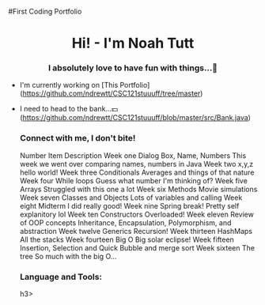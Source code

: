 #First Coding Portfolio
<h1 align="center"> Hi! - I'm Noah Tutt</h1>
<h3 align="center"> I absolutely love to have fun with things...🎈 </h3>


- I'm currently working on [This Portfolio]
  (https://github.com/ndrewtt/CSC121stuuuff/tree/master)
- I need to head to the bank...💵 (https://github.com/ndrewtt/CSC121stuuuff/blob/master/src/Bank.java)


  <h3 align = "left"> Connect with me, I don't bite!</h3>
  <p align = "left>
  Contact me if you want to contribute to my open source code.
  I really like to improve in coding, and it does make me happy. I need to   
  stay more consistent with it
    </p>

    | Number | Item | Description |
    |:------:|:----:|:-----------:|
    |Week one| Dialog Box, Name, Numbers|This week we went over comparing names, numbers in Java|
  |Week two|x,y,z|hello world!|
  |Week three|Conditionals|Averages and things of that nature|
  |Week four|While loops| Guess what number I'm thinking of?|
  |Week five|Arrays| Struggled with this one a lot|
  |Week six|Methods| Movie simulations|
  |Week seven|Classes and Objects| Lots of variables and calling|
  |Week eight|Midterm|I did really good!|
  |Week nine|Spring break!|Pretty self explanitory lol|
  |Week ten|Constructors|Overloaded!|
  |Week eleven|Review of OOP concepts| Inheritance, Encapsulation, Polymorphism, and abstraction|
  |Week twelve|Generics|Recursion!|
  |Week thirteen|HashMaps|All the stacks|
  |Week fourteen|Big O|Big solar eclipse!|
  |Week fifteen|Insertion, Selection and Quick|Bubble and merge sort|
  |Week sixteen|The tree|So much with the big O...|
  

  <h3 align="left"> Language and Tools: </h3>h3>
  <p align = "left>
    <a> </a>
    </p>
  Java and Intelij!
